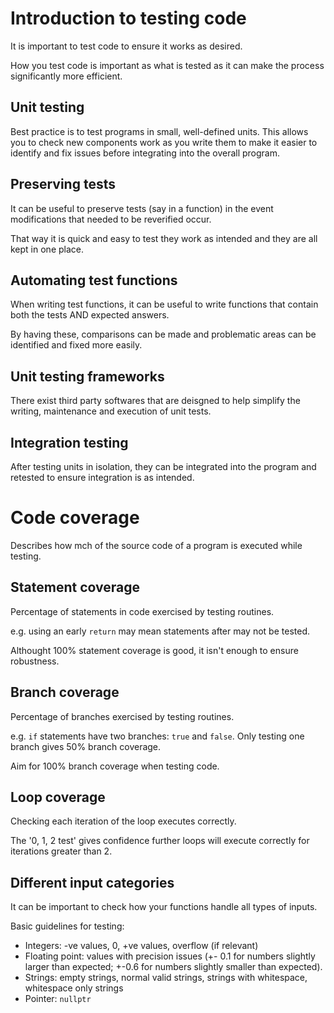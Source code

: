 # Introduction to testing code

It is important to test code to ensure it works as desired.

How you test code is important as what is tested as it can make the process significantly more efficient.

## Unit testing

Best practice is to test programs in small, well-defined units. 
This allows you to check new components work as you write them to make it easier to identify and fix issues before integrating into the overall program.

## Preserving tests

It can be useful to preserve tests (say in a function) in the event modifications that needed to be reverified occur.

That way it is quick and easy to test they work as intended and they are all kept in one place.

## Automating test functions

When writing test functions, it can be useful to write functions that contain both the tests AND expected answers.

By having these, comparisons can be made and problematic areas can be identified and fixed more easily.

## Unit testing frameworks

There exist third party softwares that are deisgned to help simplify the writing, maintenance and execution of unit tests.

## Integration testing

After testing units in isolation, they can be integrated into the program and retested to ensure integration is as intended.

# Code coverage

Describes how mch of the source code of a program is executed while testing.

## Statement coverage

Percentage of statements in code exercised by testing routines.

e.g. using an early `return` may mean statements after may not be tested.

Althought 100% statement coverage is good, it isn't enough to ensure robustness.

## Branch coverage

Percentage of branches exercised by testing routines.

e.g. `if` statements have two branches: `true` and `false`. Only testing one branch gives 50% branch coverage.

Aim for 100% branch coverage when testing code.

## Loop coverage

Checking each iteration of the loop executes correctly.

The '0, 1, 2 test' gives confidence further loops will execute correctly for iterations greater than 2.

## Different input categories

It can be important to check how your functions handle all types of inputs.

Basic guidelines for testing:
- Integers: -ve values, 0, +ve values, overflow (if relevant)
- Floating point: values with precision issues (+- 0.1 for numbers slightly larger than expected; +-0.6 for numbers slightly smaller than expected).
- Strings: empty strings, normal valid strings, strings with whitespace, whitespace only strings
- Pointer: `nullptr`
